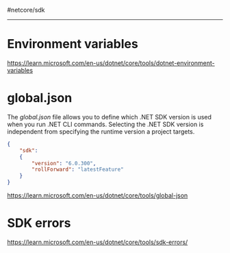 #netcore/sdk

---

# Environment variables 

https://learn.microsoft.com/en-us/dotnet/core/tools/dotnet-environment-variables

# global.json

The _global.json_ file allows you to define which .NET SDK version is used when you run .NET CLI commands. Selecting the .NET SDK version is independent from specifying the runtime version a project targets.

```json
{
	"sdk":
	{
		"version": "6.0.300",
		"rollForward": "latestFeature"
	}
}
```

https://learn.microsoft.com/en-us/dotnet/core/tools/global-json

# SDK errors

https://learn.microsoft.com/en-us/dotnet/core/tools/sdk-errors/